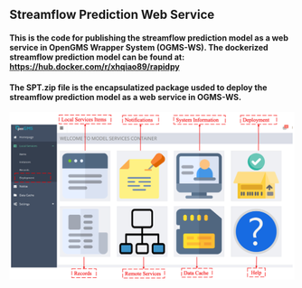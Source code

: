 ## Streamflow Prediction Web Service
####  This is the code for publishing the streamflow prediction model as a web service in OpenGMS Wrapper System (OGMS-WS). The dockerized streamflow prediction model can be found at: https://hub.docker.com/r/xhqiao89/rapidpy

#### The SPT.zip file is the encapsulatized package usded to deploy the streamflow prediction model as a web service in OGMS-WS. 
![alt text](https://github.com/xhqiao89/rapidpy_docker_opengms/blob/master/1.png?raw=true)
